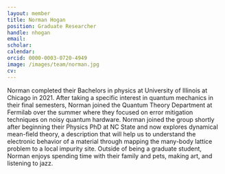```yaml
---
layout: member
title: Norman Hogan
position: Graduate Researcher
handle: nhogan
email:
scholar: 
calendar:
orcid: 0000-0003-0720-4949
image: /images/team/norman.jpg
cv: 
---
```


Norman completed their Bachelors in physics at University of Illinois at Chicago in 2021. After taking a specific interest in quantum mechanics in their final semesters, Norman joined the Quantum Theory Department at Fermilab over the summer where they focused on error mitigation techniques on noisy quantum hardware. Norman joined the group shortly after beginning their Physics PhD at NC State and now explores dynamical mean-field theory, a description that will help us to understand the electronic behavior of a material through mapping the many-body lattice problem to a local impurity site. Outside of being a graduate student, Norman enjoys spending time with their family and pets, making art, and listening to jazz.
